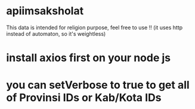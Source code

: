# apiimsaksholat
This data is intended for religion purpose, feel free to use !! (it uses http instead of automaton, so it's weightless)
# install axios first on your node js
# you can setVerbose to true to get all of Provinsi IDs or Kab/Kota IDs